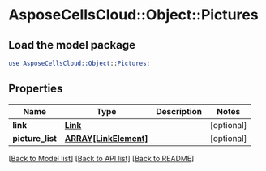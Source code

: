 # AsposeCellsCloud::Object::Pictures

## Load the model package
```perl
use AsposeCellsCloud::Object::Pictures;
```

## Properties
Name | Type | Description | Notes
------------ | ------------- | ------------- | -------------
**link** | [**Link**](Link.md) |  | [optional] 
**picture_list** | [**ARRAY[LinkElement]**](LinkElement.md) |  | [optional] 

[[Back to Model list]](../README.md#documentation-for-models) [[Back to API list]](../README.md#documentation-for-api-endpoints) [[Back to README]](../README.md)



